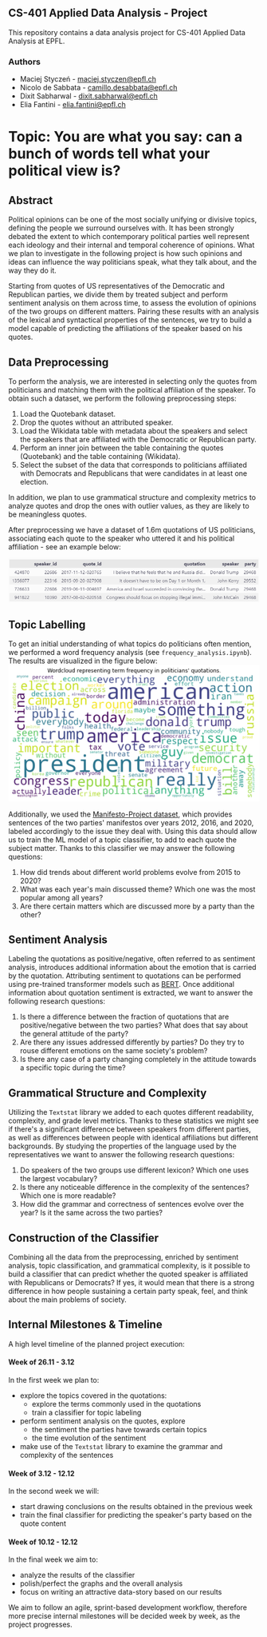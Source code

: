 ## CS-401 Applied Data Analysis - Project

This repository contains a data analysis project for CS-401 Applied Data Analysis at EPFL.

### Authors

- Maciej Styczeń - maciej.styczen@epfl.ch
- Nicolo de Sabbata - camillo.desabbata@epfl.ch
- Dixit Sabharwal - dixit.sabharwal@epfl.ch
- Elia Fantini - elia.fantini@epfl.ch

# Topic: You are what you say: can a bunch of words tell what your political view is?

## Abstract

Political opinions can be one of the most socially unifying or divisive topics, defining the people we surround ourselves with. It has been strongly debated the extent to which contemporary political parties well represent each ideology and their internal and temporal coherence of opinions. What we plan to investigate in the following project is how such opinions and ideas can influence the way politicians speak, what they talk about, and the way they do it.

Starting from quotes of US representatives of the Democratic and Republican parties, we divide them by treated subject and perform sentiment analysis on them across time, to assess the evolution of opinions of the two groups on different matters. Pairing these results with an analysis of the lexical and syntactical properties of the sentences, we try to build a model capable of predicting the affiliations of the speaker based on his quotes.

## Data Preprocessing

To perform the analysis, we are interested in selecting only the quotes from politicians and matching them with the political affiliation of the speaker.
To obtain such a dataset, we perform the following preprocessing steps:

1. Load the Quotebank dataset.
2. Drop the quotes without an attributed speaker.
3. Load the Wikidata table with metadata about the speakers and select the speakers that are affiliated with the Democratic or Republican party.
4. Perform an inner join between the table containing the quotes (Quotebank) and the table containing (Wikidata).
5. Select the subset of the data that corresponds to politicians affiliated with Democrats and Republicans that were candidates in at least one election.

In addition, we plan to use grammatical structure and complexity metrics to analyze quotes and drop the ones with outlier values, as they are likely to be meaningless quotes.

After preprocessing we have a dataset of 1.6m quotations of US politicians, associating each quote to the speaker who uttered it and his political affiliation - see an example below:

![Sample from the US Politicians dataset](figures/dataframe-sample.png)

## Topic Labelling

To get an initial understanding of what topics do politicians often mention, we performed a word frequency analysis (see `frequency_analysis.ipynb`). The results are visualized in the figure below:
![Wordcloud for politicans](figures/wordcloud.png)

Additionally, we used the [Manifesto-Project dataset](https://manifestoproject.wzb.eu), which provides sentences of the two parties' manifestos over years 2012, 2016, and 2020, labeled accordingly to the issue they deal with. Using this data should allow us to train the ML model of a topic classifier, to add to each quote the subject matter. Thanks to this classifier we may answer the following questions:

1. How did trends about different world problems evolve from 2015 to 2020?
2. What was each year's main discussed theme? Which one was the most popular among all years?
3. Are there certain matters which are discussed more by a party than the other?

## Sentiment Analysis

Labeling the quotations as positive/negative, often referred to as sentiment analysis, introduces additional information about the emotion that is carried by the quotation. Attributing sentiment to quotations can be performed using pre-trained transformer models such as [BERT](https://arxiv.org/abs/1810.04805). Once additional information about quotation sentiment is extracted, we want to answer the following research questions:

1. Is there a difference between the fraction of quotations that are positive/negative between the two parties? What does that say about the general attitude of the party?
2. Are there any issues addressed differently by parties? Do they try to rouse different emotions on the same society's problem?
3. Is there any case of a party changing completely in the attitude towards a specific topic during the time?

## Grammatical Structure and Complexity

Utilizing the `Textstat` library we added to each quotes different readability, complexity, and grade level metrics. Thanks to these statistics we might see if there's a significant difference between speakers from different parties, as well as differences between people with identical affiliations but different backgrounds. By studying the properties of the language used by the representatives we want to answer the following research questions:

1. Do speakers of the two groups use different lexicon? Which one uses the largest vocabulary?
2. Is there any noticeable difference in the complexity of the sentences? Which one is more readable?
3. How did the grammar and correctness of sentences evolve over the year? Is it the same across the two parties?

## Construction of the Classifier

Combining all the data from the preprocessing, enriched by sentiment analysis, topic classification, and grammatical complexity, is it possible to build a classifier that can predict whether the quoted speaker is affiliated with Republicans or Democrats? If yes, it would mean that there is a strong difference in how people sustaining a certain party speak, feel, and think about the main problems of society.

## Internal Milestones & Timeline

A high level timeline of the planned project execution:

#### Week of 26.11 - 3.12

In the first week we plan to:

- explore the topics covered in the quotations:
  - explore the terms commonly used in the quotations
  - train a classifier for topic labeling
- perform sentiment analysis on the quotes, explore
  - the sentiment the parties have towards certain topics
  - the time evolution of the sentiment
- make use of the `Textstat` library to examine the grammar and complexity of the sentences

#### Week of 3.12 - 12.12

In the second week we will:

- start drawing conclusions on the results obtained in the previous week
- train the final classifier for predicting the speaker's party based on the quote content

#### Week of 10.12 - 12.12

In the final week we aim to:

- analyze the results of the classifier
- polish/perfect the graphs and the overall analysis
- focus on writing an attractive data-story based on our results

We aim to follow an agile, sprint-based development workflow, therefore more precise internal milestones will be decided week by week, as the project progresses.
